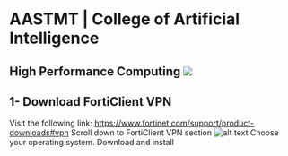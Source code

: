 # AASTMT | College of Artificial Intelligence
## High Performance Computing ![](https://img.shields.io/badge/Semester-Fall--2024-red)

## 1- Download FortiClient VPN
Visit the following link: https://www.fortinet.com/support/product-downloads#vpn
Scroll down to FortiClient VPN section
![alt text](https://github.com/nagyaly/hpc/blob/fall-24/connect/0.png?raw=true)
Choose your operating system.
Download and install

